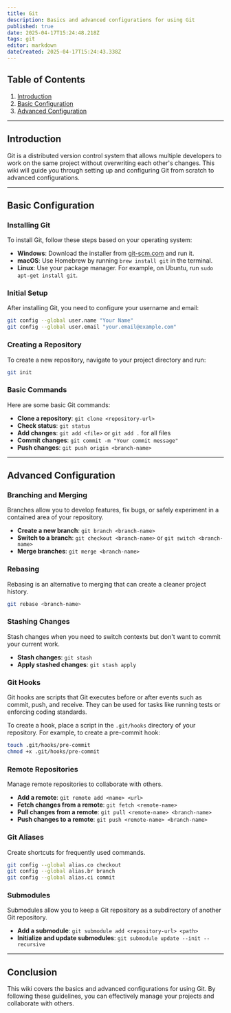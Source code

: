 ```yaml
---
title: Git
description: Basics and advanced configurations for using Git
published: true
date: 2025-04-17T15:24:48.218Z
tags: git
editor: markdown
dateCreated: 2025-04-17T15:24:43.338Z
---
```


## Table of Contents
1. [Introduction](#introduction)
2. [Basic Configuration](#basic-configuration)
3. [Advanced Configuration](#advanced-configuration)

---

## Introduction

Git is a distributed version control system that allows multiple developers to work on the same project without overwriting each other's changes. This wiki will guide you through setting up and configuring Git from scratch to advanced configurations.

---

## Basic Configuration

### Installing Git
To install Git, follow these steps based on your operating system:

- **Windows**: Download the installer from [git-scm.com](https://git-scm.com/) and run it.
- **macOS**: Use Homebrew by running `brew install git` in the terminal.
- **Linux**: Use your package manager. For example, on Ubuntu, run `sudo apt-get install git`.

### Initial Setup
After installing Git, you need to configure your username and email:

```sh
git config --global user.name "Your Name"
git config --global user.email "your.email@example.com"
```

### Creating a Repository
To create a new repository, navigate to your project directory and run:

```sh
git init
```

### Basic Commands
Here are some basic Git commands:
- **Clone a repository**: `git clone <repository-url>`
- **Check status**: `git status`
- **Add changes**: `git add <file>` or `git add .` for all files
- **Commit changes**: `git commit -m "Your commit message"`
- **Push changes**: `git push origin <branch-name>`

---

## Advanced Configuration

### Branching and Merging
Branches allow you to develop features, fix bugs, or safely experiment in a contained area of your repository.

- **Create a new branch**: `git branch <branch-name>`
- **Switch to a branch**: `git checkout <branch-name>` or `git switch <branch-name>`
- **Merge branches**: `git merge <branch-name>`

### Rebasing
Rebasing is an alternative to merging that can create a cleaner project history.

```sh
git rebase <branch-name>
```

### Stashing Changes
Stash changes when you need to switch contexts but don't want to commit your current work.

- **Stash changes**: `git stash`
- **Apply stashed changes**: `git stash apply`

### Git Hooks
Git hooks are scripts that Git executes before or after events such as commit, push, and receive. They can be used for tasks like running tests or enforcing coding standards.

To create a hook, place a script in the `.git/hooks` directory of your repository. For example, to create a pre-commit hook:

```sh
touch .git/hooks/pre-commit
chmod +x .git/hooks/pre-commit
```

### Remote Repositories
Manage remote repositories to collaborate with others.

- **Add a remote**: `git remote add <name> <url>`
- **Fetch changes from a remote**: `git fetch <remote-name>`
- **Pull changes from a remote**: `git pull <remote-name> <branch-name>`
- **Push changes to a remote**: `git push <remote-name> <branch-name>`

### Git Aliases
Create shortcuts for frequently used commands.

```sh
git config --global alias.co checkout
git config --global alias.br branch
git config --global alias.ci commit
```

### Submodules
Submodules allow you to keep a Git repository as a subdirectory of another Git repository.

- **Add a submodule**: `git submodule add <repository-url> <path>`
- **Initialize and update submodules**: `git submodule update --init --recursive`

---

## Conclusion

This wiki covers the basics and advanced configurations for using Git. By following these guidelines, you can effectively manage your projects and collaborate with others.
